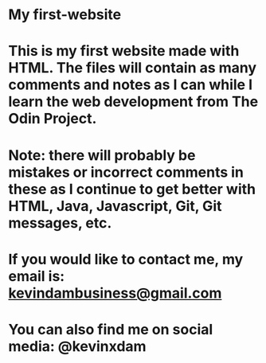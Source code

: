 # My first-website

# This is my first website made with HTML. The files will contain as many comments and notes as I can while I learn the web development from The Odin Project.

# Note: there will probably be mistakes or incorrect comments in these as I continue to get better with HTML, Java, Javascript, Git, Git messages, etc.

# If you would like to contact me, my email is: kevindambusiness@gmail.com
# You can also find me on social media: @kevinxdam